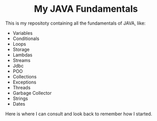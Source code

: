 <h1 align="center">My JAVA Fundamentals</h1>

This is my repositoty containing all the fundamentals of JAVA, like:

- Variables
- Conditionals
- Loops
- Storage
- Lambdas
- Streams
- Jdbc
- POO
- Collections
- Exceptions
- Threads
- Garbage Collector
- Strings
- Dates

Here is where I can consult and look back to remember how I started.
